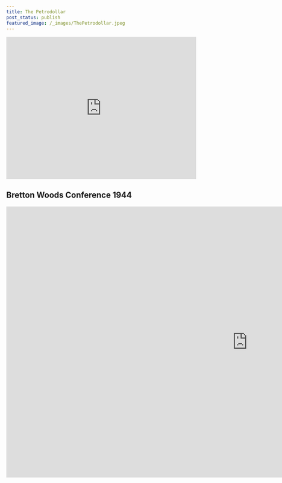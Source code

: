 ```yaml
---
title: The Petrodollar
post_status: publish
featured_image: /_images/ThePetrodollar.jpeg
---
```


<div style="padding:75% 0 0 0;position:relative;"><iframe src="https://player.vimeo.com/video/848329294?badge=0&amp;autopause=0&amp;player_id=0&amp;app_id=58479" frameborder="0" allow="autoplay; fullscreen; picture-in-picture" allowfullscreen style="position:absolute;top:0;left:0;width:100%;height:100%;" title="011 The Petrodollar"></iframe></div>

<div style="margin-bottom:30px;"></div>

## Bretton Woods Conference 1944

<iframe width="1280" height="720" src="https://www.youtube.com/embed/GVytOtfPZe8" title="YouTube video player" frameborder="0" allow="accelerometer; autoplay; clipboard-write; encrypted-media; gyroscope; picture-in-picture; web-share" allowfullscreen></iframe>